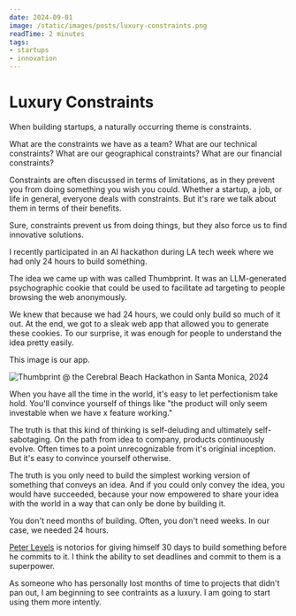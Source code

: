 ```yaml
---
date: 2024-09-01
image: /static/images/posts/luxury-constraints.png
readTime: 2 minutes
tags:
- startups
- innovation
---
```




# Luxury Constraints

When building startups, a naturally occurring theme is constraints.

What are the constraints we have as a team? What are our technical constraints? What are our geographical constraints? What are our financial constraints?

Constraints are often discussed in terms of limitations, as in they prevent you from doing something you wish you could. Whether a startup, a job, or life in general, everyone deals with constraints. But it's rare we talk about them in terms of their benefits.

Sure, constraints prevent us from doing things, but they also force us to find innovative solutions.

I recently participated in an AI hackathon during LA tech week where we had only 24 hours to build something.

The idea we came up with was called Thumbprint. It was an LLM-generated psychographic cookie that could be used to facilitate ad targeting to people browsing the web anonymously.

We knew that because we had 24 hours, we could only build so much of it out. At the end, we got to a sleak web app that allowed you to generate these cookies. To our surprise, it was enough for people to understand the idea pretty easily.


This image is our app.

![Thumbprint @ the Cerebral Beach Hackathon in Santa Monica, 2024](/images/thumbprinthackathon.jpg)

When you have all the time in the world, it's easy to let perfectionism take hold. You'll convince yourself of things like "the product will only seem investable when we have x feature working."

The truth is that this kind of thinking is self-deluding and ultimately self-sabotaging. On the path from idea to company, products continuously evolve. Often times to a point unrecognizable from it's originial inception. But it's easy to convince yourself otherwise.

The truth is you only need to build the simplest working version of something that conveys an idea. And if you could only convey the idea, you would have succeeded, because your now empowered to share your idea with the world in a way that can only be done by building it.

You don't need months of building. Often, you don't need weeks. In our case, we needed 24 hours.

[Peter Levels](https://x.com/levelsio?lang=en) is notorios for giving himself 30 days to build something before he commits to it. I think the ability to set deadlines and commit to them is a superpower.

As someone who has personally lost months of time to projects that didn't pan out, I am beginning to see contraints as a luxury. I am going to start using them more intently.
